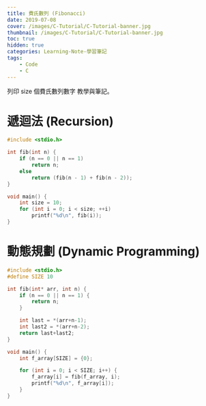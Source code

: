 ```yaml
---
title: 費氏數列 (Fibonacci)
date: 2019-07-08
cover: /images/C-Tutorial/C-Tutorial-banner.jpg
thumbnail: /images/C-Tutorial/C-Tutorial-banner.jpg
toc: true
hidden: true
categories: Learning-Note-學習筆記
tags:
    - Code
    - C
---
```


列印 size 個費氏數列數字  教學與筆記。

<!-- more -->

# 遞迴法 (Recursion)
```cpp
#include <stdio.h>

int fib(int n) {
    if (n == 0 || n == 1)
        return n;
    else
        return (fib(n - 1) + fib(n - 2));
}

void main() {
    int size = 10;
    for (int i = 0; i < size; ++i)
        printf("%d\n", fib(i));
}
```

# 動態規劃 (Dynamic Programming)
```cpp
#include <stdio.h>
#define SIZE 10

int fib(int* arr, int n) {
    if (n == 0 || n == 1) {
        return n;
    }

    int last = *(arr+n-1);
    int last2 = *(arr+n-2);
    return last+last2;
}

void main() {
    int f_array[SIZE] = {0};

    for (int i = 0; i < SIZE; i++) {
        f_array[i] = fib(f_array, i);
        printf("%d\n", f_array[i]);
    }
}
```